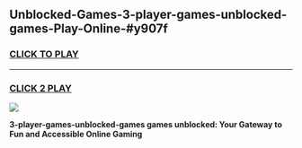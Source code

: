 
## Unblocked-Games-3-player-games-unblocked-games-Play-Online-#y907f
<h3>
<a href="https://premium.freeplayer.one?title=3-player-games-unblocked-games&ref=24F">CLICK TO PLAY</a></h3>
<hr>

<h3>
<a href="https://premium.freeplayer.one?title=3-player-games-unblocked-games&ref=24F">CLICK 2 PLAY</a>
  
</h3>

<a href="https://premium.freeplayer.one?title=3-player-games-unblocked-games&ref=24F/"><img src="https://clearcache.store/games.png"></a>


**3-player-games-unblocked-games games unblocked: Your Gateway to Fun and Accessible Online Gaming**
